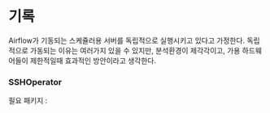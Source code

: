 # 기록

Airflow가 기동되는 스케쥴러용 서버를 독립적으로 실행시키고 있다고 가정한다.
독립적으로 가동되는 이유는 여러가지 있을 수 있지만, 분석환경이 제각각이고, 가용 하드웨어들이 제한적일때 
효과적인 방안이라고 생각한다.

### SSHOperator

필요 패키지 : [ ](https://pypi.org/project/apache-airflow-providers-ssh/3.5.0/)


